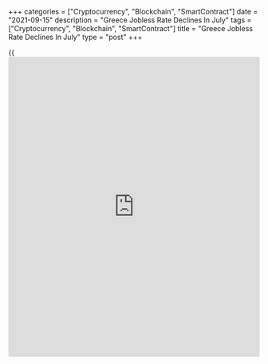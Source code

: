 +++
categories = ["Cryptocurrency", "Blockchain", "SmartContract"]
date = "2021-09-15"
description = "Greece Jobless Rate Declines In July"
tags = ["Cryptocurrency", "Blockchain", "SmartContract"]
title = "Greece Jobless Rate Declines In July"
type = "post"
+++

{{<iframe id="large-banner" src="https://www.bounty.group/#slide=3.0" width="100%" height="600" scrolling="no" style="border: 0px solid rgb(216, 221, 230); border-radius: 3px;">}}

Greece's jobless rate decreased in July, figures from the Hellenic
Statistical Authority showed on Wednesday.

The jobless rate fell to 14.2 percent in July from 15.0 percent in June.
In the same month last year, unemployment rate was 16.8 percent.

The number of unemployed decreased by 23,512 persons to 737,312 in May
from 760,824 in the previous year.

The youth unemployment rate, which is applied to the 15-24 age group,
declined to 32.3 percent in July from 35.8 percent in the same month
last year.

The employment increased by 182,886 to 4.01 million persons in July from
3.82 million a year ago.

For comments and feedback [contact](https://www.playgroundfx.com/contact/): editorial@rtt[news](https://www.letsplayfx.com/blog/forex-news-website/).com

[Economic News][1]

 **What parts of the world are seeing the best (and worst) economic
performances lately? Click[here][2] to check out our [Econ Scorecard][2]
and find out! See up-to-the-moment [ranking](https://www.playgroundfx.com/blog/crypto-exchange-ranking/)s for the best and worst
performers in [GDP][3], [unemployment rate][4], [inflation][5] and much
more.**

   1. www.rtt[news](https://www.letsplayfx.com/blog/forex-news-website/).com/Content/EconomicNews.aspx
   2. www.rtt[news](https://www.letsplayfx.com/blog/forex-news-website/).com/economic-scorecard/world-rank/unemployment-rate/highest-performance.aspx
   3. www.rtt[news](https://www.letsplayfx.com/blog/forex-news-website/).com/economic-scorecard/world-rank/GDP/highest-performance.aspx
   4. www.rtt[news](https://www.letsplayfx.com/blog/forex-news-website/).com/economic-scorecard/world-rank/unemployment-rate/lowest-performance.aspx
   5. www.rtt[news](https://www.letsplayfx.com/blog/forex-news-website/).com/economic-scorecard/world-rank/CPI/highest-performance.aspx